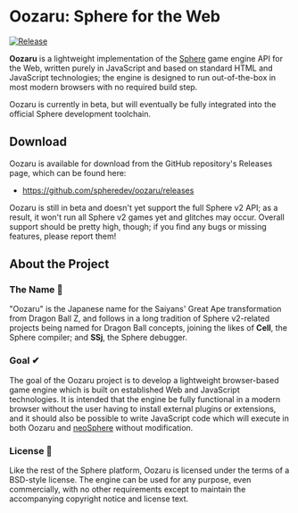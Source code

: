 # Oozaru: Sphere for the Web

[![Release](https://img.shields.io/github/release/spheredev/oozaru.svg)](https://github.com/spheredev/oozaru/releases/latest)

**Oozaru** is a lightweight implementation of the
[Sphere](https://github.com/spheredev/neosphere) game engine API for the Web,
written purely in JavaScript and based on standard HTML and JavaScript
technologies; the engine is designed to run out-of-the-box in most modern
browsers with no required build step.

Oozaru is currently in beta, but will eventually be fully integrated
into the official Sphere development toolchain.


## Download

Oozaru is available for download from the GitHub repository's Releases page,
which can be found here:

* https://github.com/spheredev/oozaru/releases

Oozaru is still in beta and doesn't yet support the full Sphere v2 API; as a
result, it won't run all Sphere v2 games yet and glitches may occur.  Overall
support should be pretty high, though; if you find any bugs or missing
features, please report them!


## About the Project

### The Name 🐒

"Oozaru" is the Japanese name for the Saiyans' Great Ape transformation from
Dragon Ball Z, and follows in a long tradition of Sphere v2-related projects
being named for Dragon Ball concepts, joining the likes of **Cell**, the Sphere
compiler; and **SSj**, the Sphere debugger.

### Goal ✔

The goal of the Oozaru project is to develop a lightweight browser-based game
engine which is built on established Web and JavaScript technologies.  It is
intended that the engine be fully functional in a modern browser without the
user having to install external plugins or extensions, and it should also be
possible to write JavaScript code which will execute in both Oozaru and
[neoSphere](https://github.com/fatcerberus/sphere) without modification.

### License 📜

Like the rest of the Sphere platform, Oozaru is licensed under the terms of a
BSD-style license. The engine can be used for any purpose, even commercially,
with no other requirements except to maintain the accompanying copyright notice
and license text.
